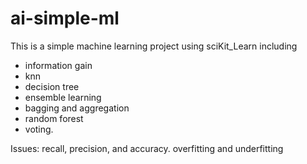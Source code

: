 # ai-simple-ml

This is a simple machine learning project using sciKit_Learn including
- information gain
- knn
- decision tree
- ensemble learning
- bagging and aggregation
- random forest
- voting. 

Issues: recall, precision, and accuracy. overfitting and underfitting
